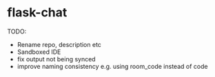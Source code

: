 # flask-chat

TODO:
- Rename repo, description etc
- Sandboxed IDE
- fix output not being synced
- improve naming consistency e.g. using room_code instead of code
